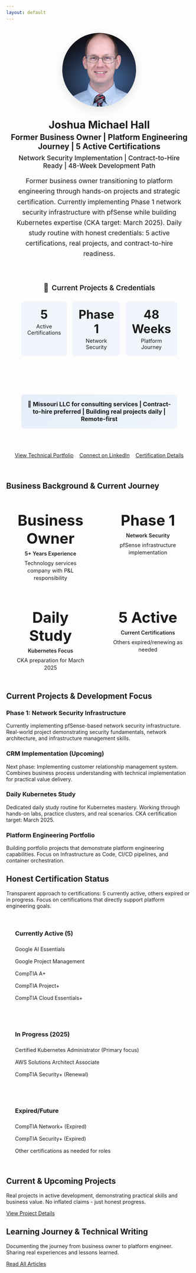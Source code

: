 ```yaml
---
layout: default
---
```


<div class="hero-section with-divider">
  <div class="hero-content">
    <div class="hero-layout">
      <div class="hero-image">
        <img src="/assets/images/headshot.jpg" alt="Joshua Michael Hall" loading="lazy">
      </div>
      <div class="hero-text">
        <h1>Joshua Michael Hall</h1>
        <h2>Former Business Owner | Platform Engineering Journey | 5 Active Certifications</h2>
        <h3 class="hero-tagline">Network Security Implementation | Contract-to-Hire Ready | 48-Week Development Path</h3>
        <p>Former business owner transitioning to platform engineering through hands-on projects and strategic certification. Currently implementing Phase 1 network security infrastructure with pfSense while building Kubernetes expertise (CKA target: March 2025). Daily study routine with honest credentials: 5 active certifications, real projects, and contract-to-hire readiness.</p>
        <div class="certification-highlight">
          <h4><span class="cert-icon">🎯</span> Current Projects & Credentials</h4>
          <div class="cert-stats">
            <div class="cert-stat">
              <span class="cert-number">5</span>
              <span class="cert-label">Active Certifications</span>
            </div>
            <div class="cert-stat">
              <span class="cert-number">Phase 1</span>
              <span class="cert-label">Network Security</span>
            </div>
            <div class="cert-stat">
              <span class="cert-number">48 Weeks</span>
              <span class="cert-label">Platform Journey</span>
            </div>
          </div>
          <div class="featured-certs">
            <span class="cert-badge">Google AI Essentials</span>
            <span class="cert-badge">Google PM Certificate</span>
            <span class="cert-badge">CompTIA A+</span>
            <span class="cert-badge">Project+</span>
            <span class="cert-badge">Cloud Essentials+</span>
          </div>
          <div class="availability-notice">
            <strong>🚀 Missouri LLC for consulting services | Contract-to-hire preferred | Building real projects daily | Remote-first</strong>
          </div>
        </div>
        <div class="hero-links">
          <a href="/portfolio" class="btn primary-btn cta-main-btn">View Technical Portfolio</a>
          <a href="https://linkedin.com/in/joshuamichaelhall" class="btn secondary-btn cta-main-btn">Connect on LinkedIn</a>
          <a href="/certifications" class="btn outlined-btn cta-main-btn">Certification Details</a>
        </div>
      </div>
    </div>
  </div>
</div>

<div class="home-section with-divider" id="leadership-impact">
  <h2>Business Background & Current Journey</h2>
  <div class="impact-metrics">
    <div class="metric-card">
      <div class="metric-value">Business Owner</div>
      <div class="metric-label">5+ Years Experience</div>
      <div class="metric-detail">Technology services company with P&L responsibility</div>
    </div>
    <div class="metric-card">
      <div class="metric-value">Phase 1</div>
      <div class="metric-label">Network Security</div>
      <div class="metric-detail">pfSense infrastructure implementation</div>
    </div>
    <div class="metric-card">
      <div class="metric-value">Daily Study</div>
      <div class="metric-label">Kubernetes Focus</div>
      <div class="metric-detail">CKA preparation for March 2025</div>
    </div>
    <div class="metric-card">
      <div class="metric-value">5 Active</div>
      <div class="metric-label">Current Certifications</div>
      <div class="metric-detail">Others expired/renewing as needed</div>
    </div>
  </div>
</div>

<div class="home-section with-divider" id="technical-focus">
  <h2>Current Projects & Development Focus</h2>
  <div class="tech-focus-grid">
    <div class="tech-focus-item">
      <h3>Phase 1: Network Security Infrastructure</h3>
      <p>Currently implementing pfSense-based network security infrastructure. Real-world project demonstrating security fundamentals, network architecture, and infrastructure management skills.</p>
    </div>
    <div class="tech-focus-item">
      <h3>CRM Implementation (Upcoming)</h3>
      <p>Next phase: Implementing customer relationship management system. Combines business process understanding with technical implementation for practical value delivery.</p>
    </div>
    <div class="tech-focus-item">
      <h3>Daily Kubernetes Study</h3>
      <p>Dedicated daily study routine for Kubernetes mastery. Working through hands-on labs, practice clusters, and real scenarios. CKA certification target: March 2025.</p>
    </div>
    <div class="tech-focus-item">
      <h3>Platform Engineering Portfolio</h3>
      <p>Building portfolio projects that demonstrate platform engineering capabilities. Focus on Infrastructure as Code, CI/CD pipelines, and container orchestration.</p>
    </div>
  </div>
</div>

<div class="home-section with-divider" id="certification-journey">
  <h2>Honest Certification Status</h2>
  <p class="section-intro-text">Transparent approach to certifications: 5 currently active, others expired or in progress. Focus on certifications that directly support platform engineering goals.</p>
  <div class="roadmap-phases">
    <div class="roadmap-phase">
      <h3>Currently Active (5)</h3>
      <ul>
        <li>Google AI Essentials</li>
        <li>Google Project Management</li>
        <li>CompTIA A+</li>
        <li>CompTIA Project+</li>
        <li>CompTIA Cloud Essentials+</li>
      </ul>
    </div>
    <div class="roadmap-phase">
      <h3>In Progress (2025)</h3>
      <ul>
        <li>Certified Kubernetes Administrator (Primary focus)</li>
        <li>AWS Solutions Architect Associate</li>
        <li>CompTIA Security+ (Renewal)</li>
      </ul>
    </div>
    <div class="roadmap-phase">
      <h3>Expired/Future</h3>
      <ul>
        <li>CompTIA Network+ (Expired)</li>
        <li>CompTIA Security+ (Expired)</li>
        <li>Other certifications as needed for roles</li>
      </ul>
    </div>
  </div>
</div>

<div class="home-section with-divider" id="projects">
  <h2>Current & Upcoming Projects</h2>
  <p class="section-intro-text">Real projects in active development, demonstrating practical skills and business value. No inflated claims - just honest progress.</p>
  <div id="github-projects"></div>
  <div class="section-link">
    <a href="/portfolio" class="btn outlined-btn">View Project Details</a>
  </div>
</div>

<div class="home-section no-divider" id="thought-leadership">
  <h2>Learning Journey & Technical Writing</h2>
  <p class="section-intro-text">Documenting the journey from business owner to platform engineer. Sharing real experiences and lessons learned.</p>
  <div id="devto-articles"></div>
  <div class="section-link">
    <a href="/blog" class="btn outlined-btn">Read All Articles</a>
  </div>
</div>


<style>
  .hero-layout {
    display: flex;
    flex-direction: column;
    align-items: center;
    gap: 2rem;
    max-width: 1200px;
    margin: 0 auto;
    padding: 1rem 1rem 2rem 1rem;
    text-align: center;
  }
  
  .hero-image {
    flex-shrink: 0;
    width: 200px;
    height: 200px;
    border-radius: 50%;
    overflow: hidden;
    box-shadow: 0 8px 24px rgba(0, 0, 0, 0.1);
  }
  
  .hero-image img {
    width: 100%;
    height: 100%;
    object-fit: cover;
    object-position: center;
    transition: transform 0.3s ease;
  }
  
  .hero-image:hover img {
    transform: scale(1.05);
  }
  
  .hero-text {
    text-align: center;
  }
  
  .hero-text h1 {
    margin-top: 0;
    margin-bottom: 0.25rem;
  }
  
  .hero-text h2 {
    margin-top: 0;
    margin-bottom: 0.5rem;
  }
  
  .hero-text p {
    margin-bottom: 1.5rem;
    font-size: 1.1rem;
    line-height: 1.6;
  }
  
  .hero-tagline {
    font-size: 1.1rem;
    color: var(--text-muted);
    font-weight: 500;
    margin: 0.5rem 0 1rem 0;
  }
  
  /* Certification Highlight */
  .certification-highlight {
    background: var(--bg-content);
    border: 2px solid var(--primary-color);
    border-radius: 12px;
    padding: 2rem;
    margin: 2rem auto;
    max-width: 800px;
    box-shadow: var(--card-shadow);
  }
  
  .certification-highlight h4 {
    margin: 0 0 1.5rem 0;
    font-size: 1.2rem;
    color: var(--primary-color);
    font-weight: 600;
    text-align: center;
    display: flex;
    align-items: center;
    justify-content: center;
    gap: 0.5rem;
  }
  
  .cert-icon {
    font-size: 1.4rem;
  }
  
  .cert-stats {
    display: grid;
    grid-template-columns: repeat(3, 1fr);
    gap: 1rem;
    margin-bottom: 1.5rem;
  }
  
  .cert-stat {
    text-align: center;
    padding: 1rem;
    background: rgba(3, 102, 214, 0.05);
    border-radius: 8px;
  }
  
  .cert-number {
    display: block;
    font-size: 2rem;
    font-weight: 700;
    color: var(--primary-color);
    margin-bottom: 0.25rem;
  }
  
  .cert-label {
    display: block;
    font-size: 0.9rem;
    color: var(--text-muted);
  }
  
  .featured-certs {
    display: flex;
    flex-wrap: wrap;
    gap: 0.5rem;
    justify-content: center;
    margin-bottom: 1.5rem;
  }
  
  .cert-badge {
    background: var(--primary-color);
    color: white;
    padding: 0.25rem 0.75rem;
    border-radius: 20px;
    font-size: 0.85rem;
    font-weight: 600;
  }
  
  .impact-metrics {
    display: grid;
    grid-template-columns: repeat(auto-fit, minmax(200px, 1fr));
    gap: 1.5rem;
    margin-top: 2rem;
  }
  
  .metric-card {
    background: var(--bg-content);
    border: 1px solid var(--border-color);
    border-radius: 12px;
    padding: 1.5rem;
    text-align: center;
    transition: transform 0.3s ease, box-shadow 0.3s ease;
  }
  
  .metric-card:hover {
    transform: translateY(-4px);
    box-shadow: 0 8px 24px rgba(0, 0, 0, 0.1);
  }
  
  .metric-value {
    font-size: 2.5rem;
    font-weight: 700;
    color: var(--primary-color);
    margin-bottom: 0.5rem;
  }
  
  .metric-label {
    font-weight: 600;
    margin-bottom: 0.5rem;
  }
  
  .metric-detail {
    font-size: 0.9rem;
    color: var(--text-muted);
    line-height: 1.4;
  }
  
  .roadmap-phases {
    display: grid;
    grid-template-columns: repeat(auto-fit, minmax(250px, 1fr));
    gap: 1.5rem;
    margin-top: 2rem;
  }
  
  .roadmap-phase {
    background: var(--bg-content);
    border: 1px solid var(--border-color);
    border-radius: 12px;
    padding: 1.5rem;
  }
  
  .roadmap-phase h3 {
    margin-top: 0;
    margin-bottom: 1rem;
    color: var(--primary-color);
  }
  
  .roadmap-phase ul {
    list-style: none;
    padding: 0;
    margin: 0;
  }
  
  .roadmap-phase li {
    padding: 0.5rem 0;
    border-bottom: 1px solid var(--border-color);
  }
  
  .roadmap-phase li:last-child {
    border-bottom: none;
  }
  
  .availability-notice {
    margin-top: 1.5rem;
    padding: 1rem;
    background: linear-gradient(135deg, rgba(3, 102, 214, 0.1) 0%, rgba(3, 102, 214, 0.05) 100%);
    border-radius: 8px;
    text-align: center;
  }
  
  .availability-notice strong {
    color: var(--primary-color);
    font-size: 1rem;
  }
  
  .hero-links {
    display: flex;
    gap: 1rem;
    margin-top: 2rem;
    justify-content: center;
    flex-wrap: wrap;
  }
  
  @media (max-width: 768px) {
    .hero-layout {
      gap: 1.5rem;
      padding: 1.5rem 1rem;
    }
    
    .hero-image {
      width: 180px;
      height: 180px;
    }
    
    .cert-stats {
      grid-template-columns: 1fr;
      gap: 0.75rem;
    }
    
    .impact-metrics {
      grid-template-columns: 1fr;
    }
    
    .roadmap-phases {
      grid-template-columns: 1fr;
    }
    
    .hero-links {
      flex-direction: column;
      align-items: center;
    }
    
    .hero-links .btn {
      width: 100%;
      max-width: 300px;
    }
  }
</style>